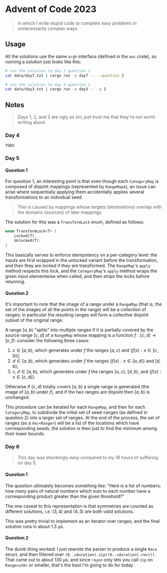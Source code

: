 # Advent of Code 2023
> In which I write stupid code to complete easy problems in unnecessarily complex ways.

## Usage
All the solutions use the same `argh` interface (defined in the `aoc` crate), so running a solution just looks like this:

```sh
# run the solution to day 7 question 2
cat data/day7.txt | cargo run -p day7 -- --question 2

# run the solution to day 3 question 1
cat data/day3.txt | cargo run -p day3 -- -q 1
```

## Notes
> Days 1, 2, and 3 are ugly as sin; just trust me that they're not worth writing about.

### Day 4
`TODO`

### Day 5
#### Question 1
For question 1, an interesting point is that even though each `CategoryMap` is composed of disjoint mappings (represented by `RangeMap`s), an issue can arise where sequentially applying them accidentally applies several transformations to an individual seed.

> This is caused by mappings whose targets (destinations) overlap with the domains (sources) of later mappings.

The solution for this was a `TransformLock` enum, defined as follows:
```rust
enum TransformLock<T> {
    Locked(T),
    Unlocked(T),
}
```
This basically serves to enforce idempotency on a per-category level: the inputs are first wrapped in the unlocked variant before the transformation, and then they are locked if they are transformed. The `RangeMap`'s `apply` method respects this lock, and the `CategoryMap`'s `apply` method wraps the given input elementwise when called, and then strips the locks before returning.

#### Question 2
It's important to note that the image of a range under a `RangeMap` (that is, the set of the images of all the points in the range) will be a collection of ranges; in particular the resulting ranges will form a collective disjoint subset of the original range.

A range $[a, b)$ "splits" into multiple ranges if it is partially covered by the source range $[c, d)$ of a `RangeMap` whose mapping is a function $f:[c, d)\to[e, f)$: consider the following three cases:

1. $`c\in[a, b)`$, which generates under $f$ the ranges $[a, c)$ and $\{f(x):x\in[c, b)\}$;
2. $d\in[a, b)$, which generates under $f$ the ranges $\{f(x):x\in[a, d)\}$ and $[d, b)$;
3. $c,d\in[a, b)$, which generates under $f$ the ranges $[a, c)$, $[d, b)$, and $`\{f(x):x\in[c, d)\}`$.

Otherwise if $[c, d)$ totally covers $[a, b)$ a single range is generated (the image of $[a, b)$ under $f$), and if the two ranges are disjoint then $[a, b)$ is unchanged.

This procedure can be iterated for each `RangeMap`, and then for each `CategoryMap`, to subdivide the initial set of seed-ranges (as defined in question 2) into a larger set of ranges. At the end of the process, the set of ranges (as a `Vec<Range>`) will be a list of the locations which have corresponding seeds; the solution is then just to find the minimum among their lower bounds.

### Day 6
> This day was shockingly easy compared to my 18 hours of suffering on day 5.
#### Question 1
The question ultimately becomes something like: "Here is a list of numbers; how many pairs of natural numbers which sum to each number have a corresponding product greater than the given threshold?"

The one caveat to this representation is that symmetries are counted as different solutions, i.e. $(3, 4)$ and $(4, 3)$ are both valid solutions.

This was pretty trivial to implement as an iterator over ranges, and the final solution runs in about 1.3 μs.

#### Question 2
The dumb thing worked: I just rewrote the parser to produce a single `Race` struct, and then filtered over `(0..=duration).zip((0..=duration).rev())`. That came out to about 130 μs, and since `rayon` only lets you call `zip` on `Range<u16>` or smaller, that's the best I'm going to do for today.
